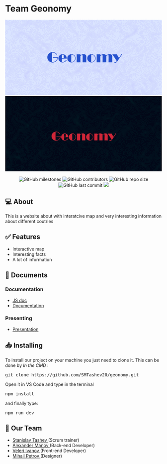 # Team Geonomy

<p align = "center">
    <img src="lightBannerFinal.jpg#gh-light-mode-only"/>
    <img src="BlackBannerFinal.jpg#gh-dark-mode-only"/>
</p>

<p align = "center">
    <img alt="GitHub milestones" src="https://img.shields.io/github/milestones/all/SMTashev20/geonomy?style=flat-square">
    <img alt="GitHub contributors" src="https://img.shields.io/github/contributors/SMTashev20/geonomy?style=flat-square">
    <img alt="GitHub repo size" src="https://img.shields.io/github/repo-size/SMTashev20/geonomy?style=flat-square">
    <img alt="GitHub last commit" src="https://img.shields.io/github/last-commit/SMTashev20/geonomy?style=flat-square">
    <img src="https://img.shields.io/github/languages/count/SMTashev20/geonomy?style=flat-square">
</p>

## 💻 About
<p>This is a website about with interatcive map and very interesting information about different coutries</p>

## ✅ Features
<ul>
    <li>Interactive map</li>
    <li>Interesting facts</li>
    <li>A lot of information</li>
</ul>

## 📄 Documents
### Documentation
  - [JS doc](https://codingburgas-my.sharepoint.com/:x:/g/personal/smtashev20_codingburgas_bg/Ecrd_m4S2kBKpss5TO_FWKwBXhatldZY82F0dBKy2u-u_w?e=hNp1eW)
  - [Documentation](https://codingburgas-my.sharepoint.com/:b:/g/personal/smtashev20_codingburgas_bg/Ea75_gKPERVDrst2_QJ3gFwBvPllIC-GBi_9BqJxX9wtiw?e=apsnOz)
### Presenting
- [Presentation](https://codingburgas-my.sharepoint.com/:w:/g/personal/smtashev20_codingburgas_bg/EdTqM0a8r9pIjn9tQe_Tv4oB-Zvg1AMdNjPzSbMeK9z1eQ?e=jezRBE)


## 📥 Installing
<p> To install our project on your machine you just need to clone it. This can be done by <I>In the CMD</I> : </p>
<pre>git clone https://github.com/SMTashev20/geonomy.git</pre>
<p>Open it in VS Code and type in the terminal <pre>npm install</pre> and finally type: <pre>npm run dev</pre></p>

## 🧒 Our Team

- <a href = "https://github.com/SMTashev20"> Stanislav Tashev </a> (Scrum trainer)
- <a href = "https://github.com/AEManov20"> Alexander Manov </a> (Back-end Developer)
- <a href = "https://github.com/VTIvanov20"> Veleri Ivanov </a> (Front-end Developer)
- <a href = "https://github.com/MMPetrov20"> Mihail Petrov </a> (Designer)
